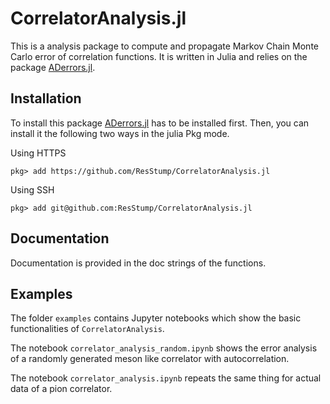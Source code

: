 # CorrelatorAnalysis.jl
This is a analysis package to compute and propagate Markov Chain Monte Carlo error of correlation functions. It is written in Julia and relies on the package [ADerrors.jl](https://igit.ific.uv.es/alramos/aderrors.jl).

## Installation
To install this package [ADerrors.jl](https://igit.ific.uv.es/alramos/aderrors.jl) has to be installed first. Then, you can install it the following two ways in the julia Pkg mode.

Using HTTPS
```
pkg> add https://github.com/ResStump/CorrelatorAnalysis.jl
```

Using SSH
```
pkg> add git@github.com:ResStump/CorrelatorAnalysis.jl
```

## Documentation
Documentation is provided in the doc strings of the functions.


## Examples

The folder `examples` contains Jupyter notebooks which show the basic functionalities of `CorrelatorAnalysis`.

The notebook `correlator_analysis_random.ipynb` shows the error analysis of a randomly generated meson like correlator with autocorrelation.

The notebook `correlator_analysis.ipynb` repeats the same thing for actual data of a pion correlator.
